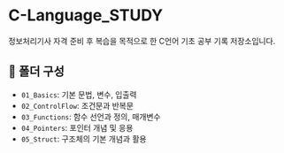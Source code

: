 # C-Language_STUDY

정보처리기사 자격 준비 후 복습을 목적으로 한 C언어 기초 공부 기록 저장소입니다.

## 📂 폴더 구성

- `01_Basics`: 기본 문법, 변수, 입출력
- `02_ControlFlow`: 조건문과 반복문
- `03_Functions`: 함수 선언과 정의, 매개변수
- `04_Pointers`: 포인터 개념 및 응용
- `05_Struct`: 구조체의 기본 개념과 활용
